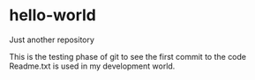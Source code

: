 # hello-world
Just another repository

This is the testing phase of git to see the first commit to the code
Readme.txt is used in my development world.
